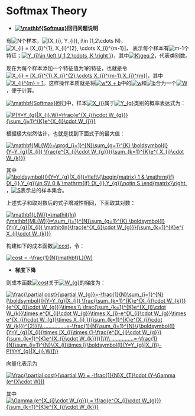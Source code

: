 # Softmax Theory


+ **<a href="http://www.codecogs.com/eqnedit.php?latex=\mathbf{Softmax}" target="_blank"><img src="http://latex.codecogs.com/gif.latex?\mathbf{Softmax}" title="\mathbf{Softmax}" /></a>回归问题说明**

有<img src="http://latex.codecogs.com/gif.latex?N" title="N" />个样本，<img src="http://latex.codecogs.com/gif.latex?(X_{i},&space;Y_{i}),&space;i\in&space;(1,2\cdots&space;N)" title="(X_{i}, Y_{i}), i\in (1,2\cdots N)" />，<img src="http://latex.codecogs.com/gif.latex?X_{i}&space;=&space;[X_{i}^{1},&space;X_{i}^{2},&space;\cdots&space;X_{i}^{m-1}]" title="X_{i} = [X_{i}^{1}, X_{i}^{2}, \cdots X_{i}^{m-1}]" />， 表示每个样本有<img src="http://latex.codecogs.com/gif.latex?m-1" title="m-1" />个特征；<a href="http://www.codecogs.com/eqnedit.php?latex=Y_{i}\in&space;\left&space;\{&space;1,2,\cdots&space;,K&space;\right&space;\}" target="_blank"><img src="http://latex.codecogs.com/gif.latex?Y_{i}\in&space;\left&space;\{&space;1,2,\cdots&space;,K&space;\right&space;\}" title="Y_{i}\in \left \{ 1,2,\cdots ,K \right \}" /></a>，其中<a href="http://www.codecogs.com/eqnedit.php?latex=K\geq&space;2" target="_blank"><img src="http://latex.codecogs.com/gif.latex?K\geq&space;2" title="K\geq 2" /></a>，代表类别数。
 
现在为每个样本添加一个特征值为1的特征，也就是令<a href="http://www.codecogs.com/eqnedit.php?latex=X_{i}&space;=&space;[X_{i}^{1},X_{i}^{2},\cdots&space;X_{i}^{m-1},X_{i}^{m}]" target="_blank"><img src="http://latex.codecogs.com/gif.latex?X_{i}&space;=&space;[X_{i}^{1},X_{i}^{2},\cdots&space;X_{i}^{m-1},X_{i}^{m}]" title="X_{i} = [X_{i}^{1},X_{i}^{2},\cdots X_{i}^{m-1},X_{i}^{m}]" /></a>，其中<a href="http://www.codecogs.com/eqnedit.php?latex=X_{i}^{m}&space;=&space;1" target="_blank"><img src="http://latex.codecogs.com/gif.latex?X_{i}^{m}&space;=&space;1" title="X_{i}^{m} = 1" /></a>。这样操作本质就是将<a href="http://www.codecogs.com/eqnedit.php?latex=w*X&space;&plus;&space;b" target="_blank"><img src="http://latex.codecogs.com/gif.latex?w*X&space;&plus;&space;b" title="w*X + b" /></a>中的<a href="http://www.codecogs.com/eqnedit.php?latex=w" target="_blank"><img src="http://latex.codecogs.com/gif.latex?w" title="w" /></a>和<a href="http://www.codecogs.com/eqnedit.php?latex=w" target="_blank"><img src="http://latex.codecogs.com/gif.latex?b" title="b" /></a>合为一个<a href="http://www.codecogs.com/eqnedit.php?latex=W" target="_blank"><img src="http://latex.codecogs.com/gif.latex?W" title="W" /></a>，便于计算。

<a href="http://www.codecogs.com/eqnedit.php?latex=\mathbf{Softmax}" target="_blank"><img src="http://latex.codecogs.com/gif.latex?\mathbf{Softmax}" title="\mathbf{Softmax}" /></a>回归中，样本<a href="http://www.codecogs.com/eqnedit.php?latex=X_{i}" target="_blank"><img src="http://latex.codecogs.com/gif.latex?X_{i}" title="X_{i}" /></a>属于<a href="http://www.codecogs.com/eqnedit.php?latex=Y_{g}" target="_blank"><img src="http://latex.codecogs.com/gif.latex?Y_{g}" title="Y_{g}" /></a>类别的概率表达式为：

<a href="http://www.codecogs.com/eqnedit.php?latex=P(Y=Y_{g}|X_{i},W)=\frac{e^{X_{i}\cdot&space;W_{g}}}{\sum_{j=1}^{K}e^{X_{i}\cdot&space;W_{j}}}" target="_blank"><img src="http://latex.codecogs.com/gif.latex?P(Y=Y_{g}|X_{i},W)=\frac{e^{X_{i}\cdot&space;W_{g}}}{\sum_{j=1}^{K}e^{X_{i}\cdot&space;W_{j}}}" title="P(Y=Y_{g}|X_{i},W)=\frac{e^{X_{i}\cdot W_{g}}}{\sum_{j=1}^{K}e^{X_{i}\cdot W_{j}}}" /></a>

根据极大似然估计，也就是找到下面式子的最大值：

<a href="http://www.codecogs.com/eqnedit.php?latex=\mathbf{ML(W)}=\prod_{i=1}^{N}\sum_{g=1}^{K}&space;\boldsymbol{I}(Y=Y_{g}|X_{i})&space;\frac{e^{X_{i}\cdot&space;W_{g}}}{\sum_{k=1}^{K}e^{&space;X_{i}\cdot&space;W_{k}}}" target="_blank"><img src="http://latex.codecogs.com/gif.latex?\mathbf{ML(W)}=\prod_{i=1}^{N}\sum_{g=1}^{K}&space;\boldsymbol{I}(Y=Y_{g}|X_{i})&space;\frac{e^{X_{i}\cdot&space;W_{g}}}{\sum_{k=1}^{K}e^{&space;X_{i}\cdot&space;W_{k}}}" title="\mathbf{ML(W)}=\prod_{i=1}^{N}\sum_{g=1}^{K} \boldsymbol{I}(Y=Y_{g}|X_{i}) \frac{e^{X_{i}\cdot W_{g}}}{\sum_{k=1}^{K}e^{ X_{i}\cdot W_{k}}}" /></a>

其中<a href="http://www.codecogs.com/eqnedit.php?latex=\boldsymbol{I}(Y=Y_{g}|X_{i})=\left\{\begin{matrix}&space;1&space;&&space;\mathrm{if}&space;(X_{i},Y_{g})\in&space;S\\&space;0&space;&&space;\mathrm{if}&space;(X_{i},Y_{g})\notin&space;S&space;\end{matrix}\right." target="_blank"><img src="http://latex.codecogs.com/gif.latex?\boldsymbol{I}(Y=Y_{g}|X_{i})=\left\{\begin{matrix}&space;1&space;&&space;\mathrm{if}&space;(X_{i},Y_{g})\in&space;S\\&space;0&space;&&space;\mathrm{if}&space;(X_{i},Y_{g})\notin&space;S&space;\end{matrix}\right." title="\boldsymbol{I}(Y=Y_{g}|X_{i})=\left\{\begin{matrix} 1 & \mathrm{if} (X_{i},Y_{g})\in S\\ 0 & \mathrm{if} (X_{i},Y_{g})\notin S \end{matrix}\right." /></a>，<a href="http://www.codecogs.com/eqnedit.php?latex=S" target="_blank"><img src="http://latex.codecogs.com/gif.latex?S" title="S" /></a>表示总的样本集合。

上述式子和取对数后的式子增减性相同，下面取其对数：


<a href="http://www.codecogs.com/eqnedit.php?latex=\mathbf{L(W)}=\mathit{ln}(\mathbf{ML(W)})=\sum_{i=1}^{N}\sum_{g=1}^{K}&space;\boldsymbol{I}(Y=Y_{g}|X_{i})&space;\mathit{ln}\frac{e^{X_{i}\cdot&space;W_{g}}}{\sum_{k=1}^{K}e^{&space;X_{i}\cdot&space;W_{k}}}" target="_blank"><img src="http://latex.codecogs.com/gif.latex?\mathbf{L(W)}=\mathit{ln}(\mathbf{ML(W)})=\sum_{i=1}^{N}\sum_{g=1}^{K}&space;\boldsymbol{I}(Y=Y_{g}|X_{i})&space;\mathit{ln}\frac{e^{X_{i}\cdot&space;W_{g}}}{\sum_{k=1}^{K}e^{&space;X_{i}\cdot&space;W_{k}}}" title="\mathbf{L(W)}=\mathit{ln}(\mathbf{ML(W)})=\sum_{i=1}^{N}\sum_{g=1}^{K} \boldsymbol{I}(Y=Y_{g}|X_{i}) \mathit{ln}\frac{e^{X_{i}\cdot W_{g}}}{\sum_{k=1}^{K}e^{ X_{i}\cdot W_{k}}}" /></a>

构建如下的成本函数<a href="http://www.codecogs.com/eqnedit.php?latex=cost" target="_blank"><img src="http://latex.codecogs.com/gif.latex?cost" title="cost" /></a>，令：

<a href="http://www.codecogs.com/eqnedit.php?latex=cost&space;=&space;-\frac{1}{N}\mathbf{L}(W)" target="_blank"><img src="http://latex.codecogs.com/gif.latex?cost&space;=&space;-\frac{1}{N}\mathbf{L}(W)" title="cost = -\frac{1}{N}\mathbf{L}(W)" /></a>


+ **梯度下降**

则成本函数<a href="http://www.codecogs.com/eqnedit.php?latex=cost" target="_blank"><img src="http://latex.codecogs.com/gif.latex?cost" title="cost" /></a>关于<a href="http://www.codecogs.com/eqnedit.php?latex=W_{g}" target="_blank"><img src="http://latex.codecogs.com/gif.latex?W_{g}" title="W_{g}" /></a>的梯度为：

<a href="http://www.codecogs.com/eqnedit.php?latex=\frac{\partial&space;cost}{\partial&space;W_{g}}=-\frac{1}{N}\sum_{i=1}^{N}[\boldsymbol{I}(Y=Y_{g}|X_{i})&space;\frac{\sum_{k=1}^{K}e^{X_{i}\cdot&space;W_{k}}}{e^{X_{i}\cdot&space;W_{g}}}\times&space;\\&space;\frac{\sum_{k=1}^{K}e^{X_{i}\cdot&space;W_{k}}\times&space;e^{X_{i}\cdot&space;W_{g}}\times&space;X_{i}-e^{X_{i}\cdot&space;W_{g}}\times&space;e^{X_{i}\cdot&space;W_{g}}\times&space;X_{i}&space;}{(\sum_{k=1}^{K}e^{X_{i}\cdot&space;W_{k}})^{2}}]\\&space;...............=-\frac{1}{N}\sum_{i=1}^{N}\{\boldsymbol{I}(Y=Y_{g}|X_{i})\times&space;[X_{i}\times&space;(1-\frac{e^{X_{i}\cdot&space;W_{g}}}{\sum_{k=1}^{K}e^{X_{i}\cdot&space;W_{k}}})]\}\\&space;...............=-\frac{1}{N}\sum_{i=1}^{N}\{X_{i}\times&space;[(\boldsymbol{I}(Y=Y_{g}|X_{i})-P(Y=Y_{g}|X_{i},W)]\}" target="_blank"><img src="http://latex.codecogs.com/gif.latex?\frac{\partial&space;cost}{\partial&space;W_{g}}=-\frac{1}{N}\sum_{i=1}^{N}[\boldsymbol{I}(Y=Y_{g}|X_{i})&space;\frac{\sum_{k=1}^{K}e^{X_{i}\cdot&space;W_{k}}}{e^{X_{i}\cdot&space;W_{g}}}\times&space;\\&space;\frac{\sum_{k=1}^{K}e^{X_{i}\cdot&space;W_{k}}\times&space;e^{X_{i}\cdot&space;W_{g}}\times&space;X_{i}-e^{X_{i}\cdot&space;W_{g}}\times&space;e^{X_{i}\cdot&space;W_{g}}\times&space;X_{i}&space;}{(\sum_{k=1}^{K}e^{X_{i}\cdot&space;W_{k}})^{2}}]\\&space;...............=-\frac{1}{N}\sum_{i=1}^{N}\{\boldsymbol{I}(Y=Y_{g}|X_{i})\times&space;[X_{i}\times&space;(1-\frac{e^{X_{i}\cdot&space;W_{g}}}{\sum_{k=1}^{K}e^{X_{i}\cdot&space;W_{k}}})]\}\\&space;...............=-\frac{1}{N}\sum_{i=1}^{N}\{X_{i}\times&space;[(\boldsymbol{I}(Y=Y_{g}|X_{i})-P(Y=Y_{g}|X_{i},W)]\}" title="\frac{\partial cost}{\partial W_{g}}=-\frac{1}{N}\sum_{i=1}^{N}[\boldsymbol{I}(Y=Y_{g}|X_{i}) \frac{\sum_{k=1}^{K}e^{X_{i}\cdot W_{k}}}{e^{X_{i}\cdot W_{g}}}\times \\ \frac{\sum_{k=1}^{K}e^{X_{i}\cdot W_{k}}\times e^{X_{i}\cdot W_{g}}\times X_{i}-e^{X_{i}\cdot W_{g}}\times e^{X_{i}\cdot W_{g}}\times X_{i} }{(\sum_{k=1}^{K}e^{X_{i}\cdot W_{k}})^{2}}]\\ ...............=-\frac{1}{N}\sum_{i=1}^{N}\{\boldsymbol{I}(Y=Y_{g}|X_{i})\times [X_{i}\times (1-\frac{e^{X_{i}\cdot W_{g}}}{\sum_{k=1}^{K}e^{X_{i}\cdot W_{k}}})]\}\\ ...............=-\frac{1}{N}\sum_{i=1}^{N}\{X_{i}\times [(\boldsymbol{I}(Y=Y_{g}|X_{i})-P(Y=Y_{g}|X_{i},W)]\}" /></a>


向量化表示为

<a href="http://www.codecogs.com/eqnedit.php?latex=\frac{\partial&space;cost}{\partial&space;W}&space;=&space;-\frac{1}{N}X_{T}\cdot&space;(Y-\Gamma&space;(e^{X\cdot&space;W}))" target="_blank"><img src="http://latex.codecogs.com/gif.latex?\frac{\partial&space;cost}{\partial&space;W}&space;=&space;-\frac{1}{N}X_{T}\cdot&space;(Y-\Gamma&space;(e^{X\cdot&space;W}))" title="\frac{\partial cost}{\partial W} = -\frac{1}{N}X_{T}\cdot (Y-\Gamma (e^{X\cdot W}))" /></a>

其中<a href="http://www.codecogs.com/eqnedit.php?latex=\Gamma&space;(e^{X_{i}\cdot&space;W_{g}})&space;=&space;\frac{e^{X_{i}\cdot&space;W_{g}}}{\sum_{k=1}^{K}e^{X_{i}\cdot&space;W_{k}}}" target="_blank"><img src="http://latex.codecogs.com/gif.latex?\Gamma&space;(e^{X_{i}\cdot&space;W_{g}})&space;=&space;\frac{e^{X_{i}\cdot&space;W_{g}}}{\sum_{k=1}^{K}e^{X_{i}\cdot&space;W_{k}}}" title="\Gamma (e^{X_{i}\cdot W_{g}}) = \frac{e^{X_{i}\cdot W_{g}}}{\sum_{k=1}^{K}e^{X_{i}\cdot W_{k}}}" /></a>

